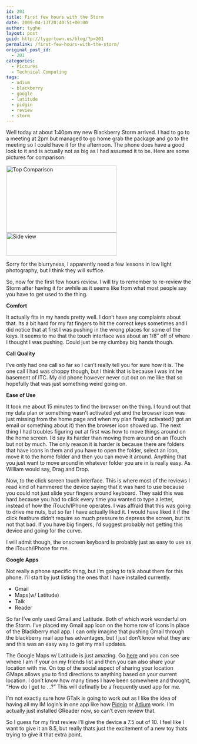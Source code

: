 ```yaml
---
id: 201
title: First few hours with the Storm
date: 2009-04-13T20:40:51+00:00
author: tyghe
layout: post
guid: http://tygertown.us/blog/?p=201
permalink: /first-few-hours-with-the-storm/
original_post_id:
  - 201
categories:
  - Pictures
  - Technical Computing
tags:
  - adium
  - blackberry
  - google
  - latitude
  - pidgin
  - review
  - storm
---
```

Well today at about 1:40pm my new Blackberry Storm arrived. I had to go to a meeting at 2pm but managed to go home grab the package and go to the meeting so I could have it for the afternoon. The phone does have a good look to it and is actually not as big as I had assumed it to be. Here are some pictures for comparison.

<img class="alignnone size-medium wp-image-202" title="Top Comparison" src="http://tygertown.us/blog/wp-content/uploads/2009/04/imgp6175-300x182.jpg" alt="Top Comparison" width="300" height="182" /><img class="alignnone size-medium wp-image-203" title="Side view" src="http://tygertown.us/blog/wp-content/uploads/2009/04/imgp6178-300x63.jpg" alt="Side view" width="300" height="63" />

Sorry for the blurryness, I apparently need a few lessons in low light photography, but I think they will suffice.

So, now for the first few hours review. I will try to remember to re-review the Storm after having it for awhile as it seems like from what most people say you have to get used to the thing.

**Comfort**

It actually fits in my hands pretty well. I don&#8217;t have any complaints about that. Its a bit hard for my fat fingers to hit the correct keys sometimes and I did notice that at first I was pushing in the wrong places for some of the keys. It seems to me that the touch interface was about an 1/8&#8243; off of where I thought I was pushing. Could just be my clumbsy big hands though.

**Call Quality**

I&#8217;ve only had one call so far so I can&#8217;t really tell you for sure how it is. The one call I had was choppy though, but I think that is because I was int he basement of ITC. My old phone however never cut out on me like that so hopefully that was just something weird going on.

**Ease of Use**

It took me about 15 minutes to find the browser on the thing. I found out that my data plan or something wasn&#8217;t activated yet and the browser icon was just missing from the home page and when my plan finally activated(I got an email or something about it) then the browser icon showed up. The next thing I had troubles figuring out at first was how to move things around on the home screen. I&#8217;d say its harder than moving them around on an ITouch but not by much. The only reason it is harder is because there are folders that have icons in them and you have to open the folder, select an icon, move it to the home folder and then you can move it around. Anything that you just want to move around in whatever folder you are in is really easy. As William would say, Drag and Drop.

Now, to the click screen touch interface. This is where most of the reviews I read kind of hammered the device saying that it was hard to use because you could not just slide your fingers around keyboard. They said this was hard because you had to click every time you wanted to type a letter, instead of how the iTouch/IPhone operates. I was affraid that this was going to drive me nuts, but so far I have actually liked it. I would have liked it if the click feathure didn&#8217;t require so much pressure to depress the screen, but its not that bad. If you have big fingers, I&#8217;d suggest probably not getting this device and going for the curve. 

I will admit though, the onscreen keyboard is probably just as easy to use as the iTouch/iPhone for me.

**Google Apps**

Not really a phone specific thing, but I&#8217;m going to talk about them for this phone. I&#8217;ll start by just listing the ones that I have installed currently.

  * Gmail
  * Maps(w/ Latitude)
  * Talk
  * Reader

So far I&#8217;ve only used Gmail and Latitude. Both of which work wonderful on the Storm. I&#8217;ve placed my Gmail app icon on the home row of icons in place of the Blackberry mail app. I can only imagine that pushing Gmail through the blackberry mail app has advantages, but I just don&#8217;t know what they are and this was an easy way to get my mail updates.

The Google Maps w/ Latitude is just amazing. Go <a href="http://www.google.com/latitude/intro.html" target="_blank">here</a> and you can see where I am if your on my friends list and then you can also share your location with me. On top of the social aspect of sharing your location GMaps allows you to find directions to anything based on your current location. I don&#8217;t know how many times I have been somewhere and thought, &#8220;How do I get to &#8230;?&#8221; This will definatly be a frequently used app for me.

I&#8217;m not exactly sure how GTalk is going to work out as I like the idea of having all my IM login&#8217;s in one app like how <a href="http://www.pidgin.im/" target="_blank">Pidgin</a> or <a href="http://www.adiumx.com/" target="_blank">Adium</a> work. I&#8217;m actually just installed GReader now, so can&#8217;t even review that.

So I guess for my first review I&#8217;ll give the device a 7.5 out of 10. I feel like I want to give it an 8.5, but really thats just the excitement of a new toy thats trying to give it that extra point.
